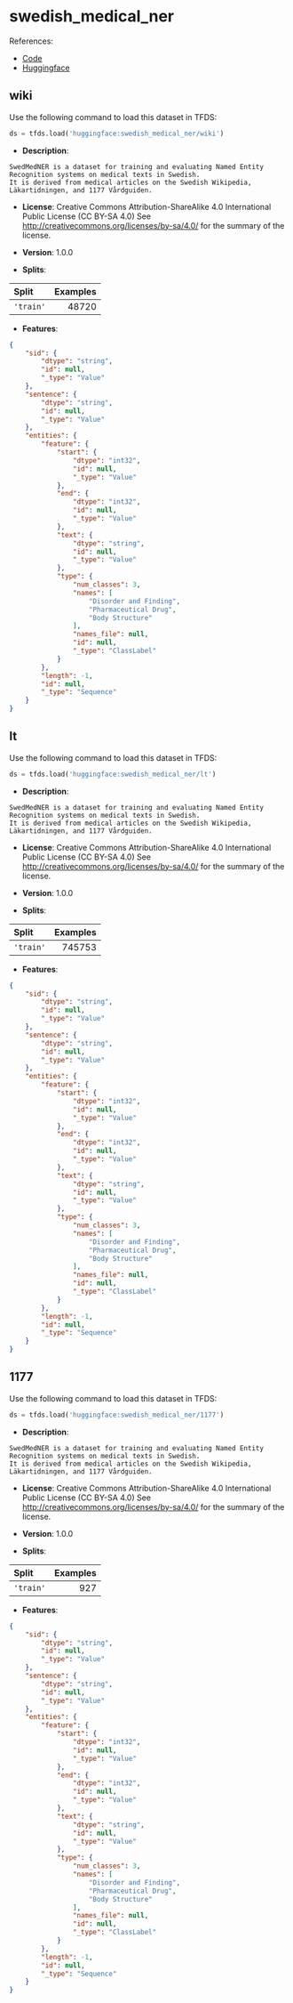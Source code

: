 # swedish_medical_ner

References:

*   [Code](https://github.com/huggingface/datasets/blob/master/datasets/swedish_medical_ner)
*   [Huggingface](https://huggingface.co/datasets/swedish_medical_ner)


## wiki


Use the following command to load this dataset in TFDS:

```python
ds = tfds.load('huggingface:swedish_medical_ner/wiki')
```

*   **Description**:

```
SwedMedNER is a dataset for training and evaluating Named Entity Recognition systems on medical texts in Swedish.
It is derived from medical articles on the Swedish Wikipedia, Läkartidningen, and 1177 Vårdguiden.
```

*   **License**: Creative Commons Attribution-ShareAlike 4.0 International Public License (CC BY-SA 4.0)
See http://creativecommons.org/licenses/by-sa/4.0/ for the summary of the license.

*   **Version**: 1.0.0
*   **Splits**:

Split  | Examples
:----- | -------:
`'train'` | 48720

*   **Features**:

```json
{
    "sid": {
        "dtype": "string",
        "id": null,
        "_type": "Value"
    },
    "sentence": {
        "dtype": "string",
        "id": null,
        "_type": "Value"
    },
    "entities": {
        "feature": {
            "start": {
                "dtype": "int32",
                "id": null,
                "_type": "Value"
            },
            "end": {
                "dtype": "int32",
                "id": null,
                "_type": "Value"
            },
            "text": {
                "dtype": "string",
                "id": null,
                "_type": "Value"
            },
            "type": {
                "num_classes": 3,
                "names": [
                    "Disorder and Finding",
                    "Pharmaceutical Drug",
                    "Body Structure"
                ],
                "names_file": null,
                "id": null,
                "_type": "ClassLabel"
            }
        },
        "length": -1,
        "id": null,
        "_type": "Sequence"
    }
}
```



## lt


Use the following command to load this dataset in TFDS:

```python
ds = tfds.load('huggingface:swedish_medical_ner/lt')
```

*   **Description**:

```
SwedMedNER is a dataset for training and evaluating Named Entity Recognition systems on medical texts in Swedish.
It is derived from medical articles on the Swedish Wikipedia, Läkartidningen, and 1177 Vårdguiden.
```

*   **License**: Creative Commons Attribution-ShareAlike 4.0 International Public License (CC BY-SA 4.0)
See http://creativecommons.org/licenses/by-sa/4.0/ for the summary of the license.

*   **Version**: 1.0.0
*   **Splits**:

Split  | Examples
:----- | -------:
`'train'` | 745753

*   **Features**:

```json
{
    "sid": {
        "dtype": "string",
        "id": null,
        "_type": "Value"
    },
    "sentence": {
        "dtype": "string",
        "id": null,
        "_type": "Value"
    },
    "entities": {
        "feature": {
            "start": {
                "dtype": "int32",
                "id": null,
                "_type": "Value"
            },
            "end": {
                "dtype": "int32",
                "id": null,
                "_type": "Value"
            },
            "text": {
                "dtype": "string",
                "id": null,
                "_type": "Value"
            },
            "type": {
                "num_classes": 3,
                "names": [
                    "Disorder and Finding",
                    "Pharmaceutical Drug",
                    "Body Structure"
                ],
                "names_file": null,
                "id": null,
                "_type": "ClassLabel"
            }
        },
        "length": -1,
        "id": null,
        "_type": "Sequence"
    }
}
```



## 1177


Use the following command to load this dataset in TFDS:

```python
ds = tfds.load('huggingface:swedish_medical_ner/1177')
```

*   **Description**:

```
SwedMedNER is a dataset for training and evaluating Named Entity Recognition systems on medical texts in Swedish.
It is derived from medical articles on the Swedish Wikipedia, Läkartidningen, and 1177 Vårdguiden.
```

*   **License**: Creative Commons Attribution-ShareAlike 4.0 International Public License (CC BY-SA 4.0)
See http://creativecommons.org/licenses/by-sa/4.0/ for the summary of the license.

*   **Version**: 1.0.0
*   **Splits**:

Split  | Examples
:----- | -------:
`'train'` | 927

*   **Features**:

```json
{
    "sid": {
        "dtype": "string",
        "id": null,
        "_type": "Value"
    },
    "sentence": {
        "dtype": "string",
        "id": null,
        "_type": "Value"
    },
    "entities": {
        "feature": {
            "start": {
                "dtype": "int32",
                "id": null,
                "_type": "Value"
            },
            "end": {
                "dtype": "int32",
                "id": null,
                "_type": "Value"
            },
            "text": {
                "dtype": "string",
                "id": null,
                "_type": "Value"
            },
            "type": {
                "num_classes": 3,
                "names": [
                    "Disorder and Finding",
                    "Pharmaceutical Drug",
                    "Body Structure"
                ],
                "names_file": null,
                "id": null,
                "_type": "ClassLabel"
            }
        },
        "length": -1,
        "id": null,
        "_type": "Sequence"
    }
}
```


